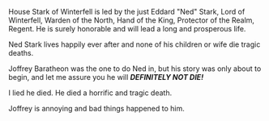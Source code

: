 House Stark of Winterfell is led by the just Eddard "Ned" Stark, Lord of
Winterfell, Warden of the North, Hand of the King, Protector of the Realm,
Regent. He is surely honorable and will lead a long and prosperous life.


Ned Stark lives happily ever after and none of his children or wife die tragic deaths.

Joffrey Baratheon was the one to do Ned in, but his story was only about to
begin, and let me assure you he will **_DEFINITELY NOT DIE!_**


I lied he died. He died a horrific and tragic death.

Joffrey is annoying and bad things happened to him. 
